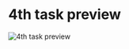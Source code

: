 # 4th task preview

![4th task preview](file:///Users/seoyunkim/Desktop/%E1%84%89%E1%85%B3%E1%84%8F%E1%85%B3%E1%84%85%E1%85%B5%E1%86%AB%E1%84%89%E1%85%A3%E1%86%BA%202024-08-22%20%E1%84%8B%E1%85%A9%E1%84%92%E1%85%AE%203.34.00.png)
